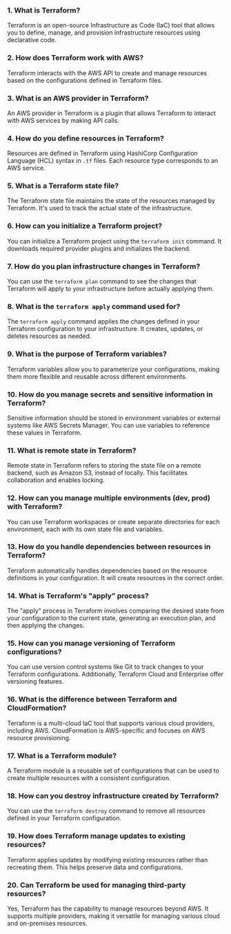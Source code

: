
### 1. What is Terraform?
Terraform is an open-source Infrastructure as Code (IaC) tool that allows you to define, manage, and provision infrastructure resources using declarative code.

### 2. How does Terraform work with AWS?
Terraform interacts with the AWS API to create and manage resources based on the configurations defined in Terraform files.

### 3. What is an AWS provider in Terraform?
An AWS provider in Terraform is a plugin that allows Terraform to interact with AWS services by making API calls.

### 4. How do you define resources in Terraform?
Resources are defined in Terraform using HashiCorp Configuration Language (HCL) syntax in `.tf` files. Each resource type corresponds to an AWS service.

### 5. What is a Terraform state file?
The Terraform state file maintains the state of the resources managed by Terraform. It's used to track the actual state of the infrastructure.

### 6. How can you initialize a Terraform project?
You can initialize a Terraform project using the `terraform init` command. It downloads required provider plugins and initializes the backend.

### 7. How do you plan infrastructure changes in Terraform?
You can use the `terraform plan` command to see the changes that Terraform will apply to your infrastructure before actually applying them.

### 8. What is the `terraform apply` command used for?
The `terraform apply` command applies the changes defined in your Terraform configuration to your infrastructure. It creates, updates, or deletes resources as needed.

### 9. What is the purpose of Terraform variables?
Terraform variables allow you to parameterize your configurations, making them more flexible and reusable across different environments.

### 10. How do you manage secrets and sensitive information in Terraform?
Sensitive information should be stored in environment variables or external systems like AWS Secrets Manager. You can use variables to reference these values in Terraform.

### 11. What is remote state in Terraform?
Remote state in Terraform refers to storing the state file on a remote backend, such as Amazon S3, instead of locally. This facilitates collaboration and enables locking.

### 12. How can you manage multiple environments (dev, prod) with Terraform?
You can use Terraform workspaces or create separate directories for each environment, each with its own state file and variables.

### 13. How do you handle dependencies between resources in Terraform?
Terraform automatically handles dependencies based on the resource definitions in your configuration. It will create resources in the correct order.

### 14. What is Terraform's "apply" process?
The "apply" process in Terraform involves comparing the desired state from your configuration to the current state, generating an execution plan, and then applying the changes.

### 15. How can you manage versioning of Terraform configurations?
You can use version control systems like Git to track changes to your Terraform configurations. Additionally, Terraform Cloud and Enterprise offer versioning features.

### 16. What is the difference between Terraform and CloudFormation?
Terraform is a multi-cloud IaC tool that supports various cloud providers, including AWS. CloudFormation is AWS-specific and focuses on AWS resource provisioning.

### 17. What is a Terraform module?
A Terraform module is a reusable set of configurations that can be used to create multiple resources with a consistent configuration.

### 18. How can you destroy infrastructure created by Terraform?
You can use the `terraform destroy` command to remove all resources defined in your Terraform configuration.

### 19. How does Terraform manage updates to existing resources?
Terraform applies updates by modifying existing resources rather than recreating them. This helps preserve data and configurations.

### 20. Can Terraform be used for managing third-party resources?
Yes, Terraform has the capability to manage resources beyond AWS. It supports multiple providers, making it versatile for managing various cloud and on-premises resources.
